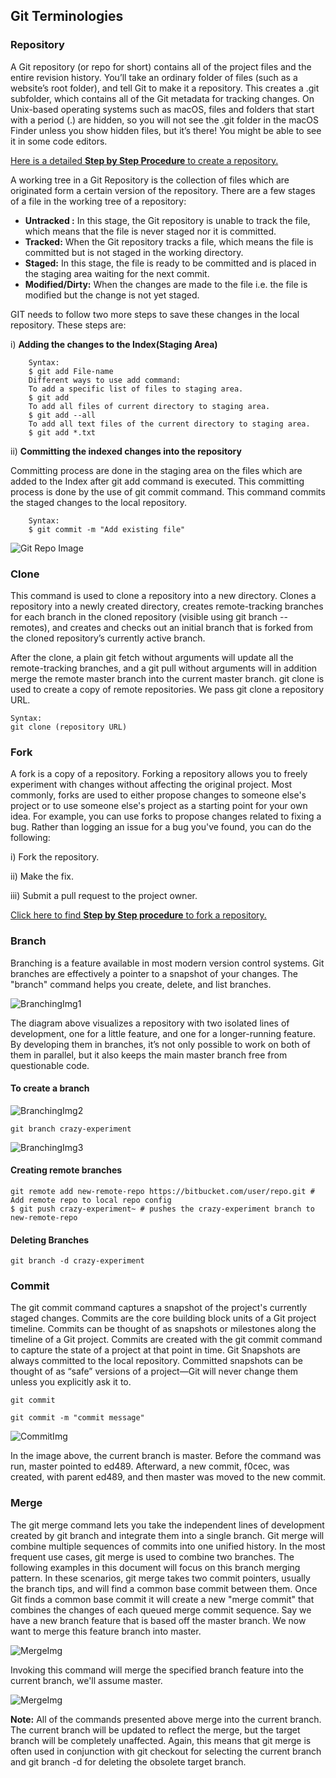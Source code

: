 ## Git Terminologies
### Repository
A Git repository (or repo for short) contains all of the project files and the entire revision history. You’ll take an ordinary folder of files (such as a website’s root folder), and tell Git to make it a repository. This creates a .git subfolder, which contains all of the Git metadata for tracking changes. On Unix-based operating systems such as macOS, files and folders that start with a period (.) are hidden, so you will not see the .git folder in the macOS Finder unless you show hidden files, but it’s there! You might be able to see it in some code editors.

[Here is a detailed **Step by Step Procedure** to create a repository.](https://www.geeksforgeeks.org/creating-repository-in-github/)

A working tree in a Git Repository is the collection of files which are originated form a certain version of the repository.
There are a few stages of a file in the working tree of a repository:
* **Untracked :** In this stage, the Git repository is unable to track the file, which means that the file is never staged nor it is committed.
* **Tracked:** When the Git repository tracks a file, which means the file is committed but is not staged in the working directory.
* **Staged:** In this stage, the file is ready to be committed and is placed in the staging area waiting for the next commit.
* **Modified/Dirty:** When the changes are made to the file i.e. the file is modified but the change is not yet staged.

GIT needs to follow two more steps to save these changes in the local repository.
These steps are:

i) **Adding the changes to the Index(Staging Area)**

        Syntax:
        $ git add File-name
        Different ways to use add command: 
        To add a specific list of files to staging area.
        $ git add
        To add all files of current directory to staging area.
        $ git add --all
        To add all text files of the current directory to staging area.
        $ git add *.txt
        
        
ii) **Committing the indexed changes into the repository**

Committing process are done in the staging area on the files which are added to the Index after git add command is executed. This committing process is done by the use of git commit command. This command commits the staged changes to the local repository.
        
        Syntax:
        $ git commit -m "Add existing file"







![Git Repo Image](images/Picture4.png)


### Clone

This command is used to clone a repository into a new directory. Clones a repository into a newly created directory, creates remote-tracking branches for each branch in the cloned repository (visible using git branch --remotes), and creates and checks out an initial branch that is forked from the cloned repository’s currently active branch.

After the clone, a plain git fetch without arguments will update all the remote-tracking branches, and a git pull without arguments will in addition merge the remote master branch into the current master branch. git clone is used to create a copy of remote repositories. We pass git clone a repository URL.

    Syntax:
    git clone (repository URL) 


### Fork
A fork is a copy of a repository. Forking a repository allows you to freely experiment with changes without affecting the original project. Most commonly, forks are used to either propose changes to someone else's project or to use someone else's project as a starting point for your own idea.
For example, you can use forks to propose changes related to fixing a bug. Rather than logging an issue for a bug you've found, you can do the following:

i)   Fork the repository.

ii)  Make the fix.

iii) Submit a pull request to the project owner.

[Click here to find **Step by Step procedure** to fork a repository.](https://docs.github.com/en/github/getting-started-with-github/fork-a-repo)


### Branch
Branching is a feature available in most modern version control systems. Git branches are effectively a pointer to a snapshot of your changes. The "branch" command helps you create, delete, and list branches.

![BranchingImg1](images/Picture5.png)

The diagram above visualizes a repository with two isolated lines of development, one for a little feature, and one for a longer-running feature. By developing them in branches, it’s not only possible to work on both of them in parallel, but it also keeps the main master branch free from questionable code.
#### To create a branch

![BranchingImg2](images/Picture6.png)

    git branch crazy-experiment

![BranchingImg3](images/Picture7.png)

#### Creating remote branches

    git remote add new-remote-repo https://bitbucket.com/user/repo.git # Add remote repo to local repo config 
    $ git push crazy-experiment~ # pushes the crazy-experiment branch to new-remote-repo

#### Deleting Branches

    git branch -d crazy-experiment

### Commit
The git commit command captures a snapshot of the project's currently staged changes. 
Commits are the core building block units of a Git project timeline. Commits can be thought of as snapshots or milestones along the timeline of a Git project. Commits are created with the git commit command to capture the state of a project at that point in time. Git Snapshots are always committed to the local repository. Committed snapshots can be thought of as “safe” versions of a project—Git will never change them unless you explicitly ask it to.

    git commit
    
    git commit -m "commit message"
   
 ![CommitImg](images/Picture8.png)
 
 In the image above, the current branch is master. Before the command was run, master pointed to ed489. Afterward, a new commit, f0cec, was created, with parent ed489, and then master was moved to the new commit.
 
### Merge

The git merge command lets you take the independent lines of development created by git branch and integrate them into a single branch. Git merge will combine multiple sequences of commits into one unified history. In the most frequent use cases, git merge is used to combine two branches. The following examples in this document will focus on this branch merging pattern. In these scenarios, git merge takes two commit pointers, usually the branch tips, and will find a common base commit between them. Once Git finds a common base commit it will create a new "merge commit" that combines the changes of each queued merge commit sequence.
Say we have a new branch feature that is based off the master branch. We now want to merge this feature branch into master.

![MergeImg](images/Picture9.png)

Invoking this command will merge the specified branch feature into the current branch, we'll assume master.

![MergeImg](images/Picture10.png)

**Note:**
All of the commands presented above merge into the current branch. The current branch will be updated to reflect the merge, but the target branch will be completely unaffected. Again, this means that git merge is often used in conjunction with git checkout for selecting the current branch and git branch -d for deleting the obsolete target branch.




 








